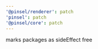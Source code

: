 ```yaml
---
'@pinsel/renderer': patch
'pinsel': patch
'@pinsel/core': patch
---
```


marks packages as sideEffect free

